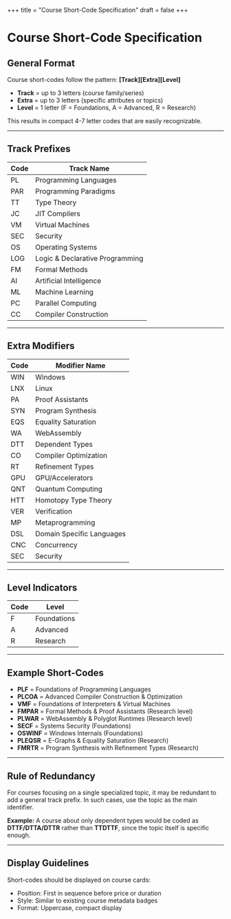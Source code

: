 +++
title = "Course Short-Code Specification"
draft = false
+++

# Course Short-Code Specification

## General Format

Course short-codes follow the pattern: **[Track][Extra][Level]**

- **Track** = up to 3 letters (course family/series)
- **Extra** = up to 3 letters (specific attributes or topics)
- **Level** = 1 letter (F = Foundations, A = Advanced, R = Research)

This results in compact 4-7 letter codes that are easily recognizable.

---

## Track Prefixes

| Code | Track Name |
|------|------------|
| PL | Programming Languages |
| PAR | Programming Paradigms |
| TT | Type Theory |
| JC | JIT Compilers |
| VM | Virtual Machines |
| SEC | Security |
| OS | Operating Systems |
| LOG | Logic & Declarative Programming |
| FM | Formal Methods |
| AI | Artificial Intelligence |
| ML | Machine Learning |
| PC | Parallel Computing |
| CC | Compiler Construction |

---

## Extra Modifiers

| Code | Modifier Name |
|------|---------------|
| WIN | Windows |
| LNX | Linux |
| PA | Proof Assistants |
| SYN | Program Synthesis |
| EQS | Equality Saturation |
| WA | WebAssembly |
| DTT | Dependent Types |
| CO | Compiler Optimization |
| RT | Refinement Types |
| GPU | GPU/Accelerators |
| QNT | Quantum Computing |
| HTT | Homotopy Type Theory |
| VER | Verification |
| MP | Metaprogramming |
| DSL | Domain Specific Languages |
| CNC | Concurrency |
| SEC | Security |

---

## Level Indicators

| Code | Level |
|------|-------|
| F | Foundations |
| A | Advanced |
| R | Research |

---

## Example Short-Codes

- **PLF** = Foundations of Programming Languages
- **PLCOA** = Advanced Compiler Construction & Optimization
- **VMF** = Foundations of Interpreters & Virtual Machines
- **FMPAR** = Formal Methods & Proof Assistants (Research level)
- **PLWAR** = WebAssembly & Polyglot Runtimes (Research level)
- **SECF** = Systems Security (Foundations)
- **OSWINF** = Windows Internals (Foundations)
- **PLEQSR** = E-Graphs & Equality Saturation (Research)
- **FMRTR** = Program Synthesis with Refinement Types (Research)

---

## Rule of Redundancy

For courses focusing on a single specialized topic, it may be redundant to add a general track prefix. In such cases, use the topic as the main identifier.

**Example:** A course about only dependent types would be coded as **DTTF/DTTA/DTTR** rather than **TTDTTF**, since the topic itself is specific enough.

---

## Display Guidelines

Short-codes should be displayed on course cards:
- Position: First in sequence before price or duration
- Style: Similar to existing course metadata badges
- Format: Uppercase, compact display
